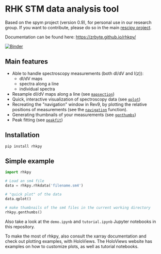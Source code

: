 # RHK STM data analysis tool

Based on the spym project (version 0.9), for personal use in our research group. If you want to contribute, please do so in the main [rescipy project](https://github.com/rescipy-project/spym).

Documentation can be found here: https://zrbyte.github.io/rhkpy/

[![Binder](https://mybinder.org/badge_logo.svg)](https://mybinder.org/v2/gh/zrbyte/rhkpy/HEAD)

## Main features
- Able to handle spectroscopy measurements (both dI/dV and I(z)):
  - dI/dV maps
  - spectra along a line
  - individual spectra
- Resample dI/dV maps along a line (see [`mapsection`](https://zrbyte.github.io/rhkpy/rhkpy.html#rhkpy.rhkpy_process.mapsection))
- Quick, interactive visualization of spectroscopy data (see [`qplot`](https://zrbyte.github.io/rhkpy/rhkpy.html#rhkpy.rhkpy_loader.rhkdata.qplot))
- Recreating the "navigation" window in Rev9, by plotting the relative positions of measurements (see the [`navigation`](https://zrbyte.github.io/rhkpy/rhkpy.html#rhkpy.rhkpy_process.navigation) function).
- Generating thumbnails of your measurements (see [`genthumbs`](https://zrbyte.github.io/rhkpy/rhkpy.html#rhkpy.rhkpy_process.genthumbs))
- Peak fitting (see [`peakfit`](https://zrbyte.github.io/rhkpy/rhkpy.html#rhkpy.rhkpy_process.peakfit))

## Installation
`pip install rhkpy`

## Simple example
```python
import rhkpy

# Load an sm4 file
data = rhkpy.rhkdata('filename.sm4')

# "quick plot" of the data
data.qplot()

# make thumbnails of the sm4 files in the current working directory
rhkpy.genthumbs()
```

Also take a look at the `demo.ipynb` and `tutorial.ipynb` Jupyter notebooks in this repository.

To make the most of rhkpy, also consult the xarray documentation and check out plotting examples, with HoloViews. The HoloViews website has examples on how to customize plots, as well as tutorial notebooks.
